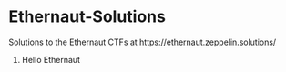 # Ethernaut-Solutions
Solutions to the Ethernaut CTFs at https://ethernaut.zeppelin.solutions/

1. Hello Ethernaut
